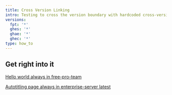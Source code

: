 ```yaml
---
title: Cross Version Linking
intro: Testing to cross the version boundary with hardcoded cross-version links
versions:
  fpt: '*'
  ghes: '*'
  ghae: '*'
  ghec: '*'
type: how_to
---
```


## Get right into it

[Hello world always in free-pro-team](/free-pro-team@latest/get-started/quickstart/hello-world)

[Autotitling page always in enterprise-server latest](/enterprise-server@latest/get-started/quickstart/hello-world)
